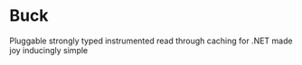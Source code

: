 # Buck
Pluggable strongly typed instrumented read through caching for .NET made joy inducingly simple
